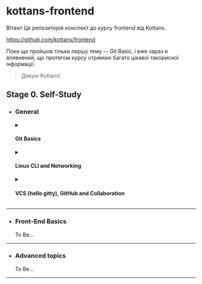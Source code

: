 # kottans-frontend

Вітаю! Це репозиторій конспект до курсу frontend від Kottans.

https://github.com/kottans/frontend

Поки що пройшов тільки першу тему -- Git Basic, і вже зараз я впевнений, що протягом курсу отримаю багато цікавої такорисної інформації.

> Дякую Kottans! 

## Stage 0. Self-Study
- ### General
    <details>
      <summary><h4>Git Basics</h4></summary>
      To Be...
    </details>

    <details>
      <summary><h4 id="linux">Linux CLI and Networking</h4></summary>
      To Be...
    </details>

    <details>
      <summary><h4 id="collaboration">VCS (hello gitty), GitHub and Collaboration</h4></summary>
      To Be...
    </details>

---

- ### Front-End Basics
  To Be...
  
---

- ### Advanced topics
  To Be...
  
---
